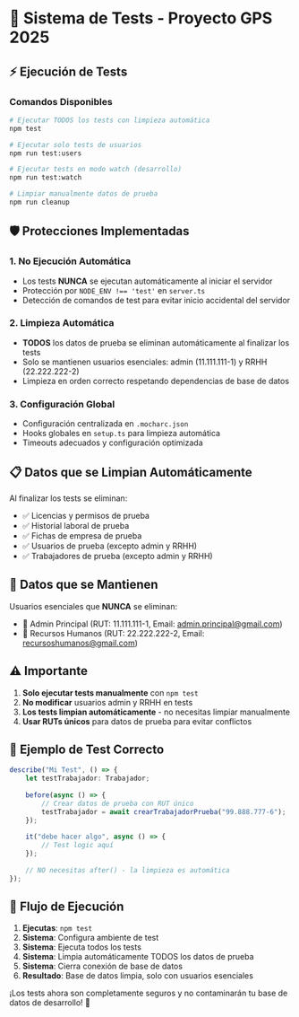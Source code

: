 # 🧪 Sistema de Tests - Proyecto GPS 2025

## ⚡ Ejecución de Tests

### Comandos Disponibles

```bash
# Ejecutar TODOS los tests con limpieza automática
npm test

# Ejecutar solo tests de usuarios
npm run test:users

# Ejecutar tests en modo watch (desarrollo)
npm run test:watch

# Limpiar manualmente datos de prueba
npm run cleanup
```

## 🛡️ Protecciones Implementadas

### 1. **No Ejecución Automática**

- Los tests **NUNCA** se ejecutan automáticamente al iniciar el servidor
- Protección por `NODE_ENV !== 'test'` en `server.ts`
- Detección de comandos de test para evitar inicio accidental del servidor

### 2. **Limpieza Automática**

- **TODOS** los datos de prueba se eliminan automáticamente al finalizar los tests
- Solo se mantienen usuarios esenciales: admin (11.111.111-1) y RRHH (22.222.222-2)
- Limpieza en orden correcto respetando dependencias de base de datos

### 3. **Configuración Global**

- Configuración centralizada en `.mocharc.json`
- Hooks globales en `setup.ts` para limpieza automática
- Timeouts adecuados y configuración optimizada

## 📋 Datos que se Limpian Automáticamente

Al finalizar los tests se eliminan:

- ✅ Licencias y permisos de prueba  
- ✅ Historial laboral de prueba
- ✅ Fichas de empresa de prueba
- ✅ Usuarios de prueba (excepto admin y RRHH)
- ✅ Trabajadores de prueba (excepto admin y RRHH)

## 🔧 Datos que se Mantienen

Usuarios esenciales que **NUNCA** se eliminan:

- 👤 Admin Principal (RUT: 11.111.111-1, Email: <admin.principal@gmail.com>)
- 👤 Recursos Humanos (RUT: 22.222.222-2, Email: <recursoshumanos@gmail.com>)

## ⚠️ Importante

1. **Solo ejecutar tests manualmente** con `npm test`
2. **No modificar** usuarios admin y RRHH en tests
3. **Los tests limpian automáticamente** - no necesitas limpiar manualmente
4. **Usar RUTs únicos** para datos de prueba para evitar conflictos

## 🎯 Ejemplo de Test Correcto

```typescript
describe("Mi Test", () => {
    let testTrabajador: Trabajador;
    
    before(async () => {
        // Crear datos de prueba con RUT único
        testTrabajador = await crearTrabajadorPrueba("99.888.777-6");
    });
    
    it("debe hacer algo", async () => {
        // Test logic aquí
    });
    
    // NO necesitas after() - la limpieza es automática
});
```

## 🚀 Flujo de Ejecución

1. **Ejecutas**: `npm test`
2. **Sistema**: Configura ambiente de test
3. **Sistema**: Ejecuta todos los tests
4. **Sistema**: Limpia automáticamente TODOS los datos de prueba
5. **Sistema**: Cierra conexión de base de datos
6. **Resultado**: Base de datos limpia, solo con usuarios esenciales

¡Los tests ahora son completamente seguros y no contaminarán tu base de datos de desarrollo! 🎉
